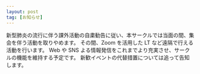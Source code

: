 ```yaml
---
layout: post
tag: [お知らせ]
---
```


新型肺炎の流行に伴う課外活動の自粛勧告に従い、本サークルでは当面の間、集会を伴う活動を取りやめます。
その間、Zoom を活用した LT など遠隔で行える活動を行います。
Web や SNS よる情報発信をこれまでより充実させ、サークルの機能を維持する予定です。
新歓イベントの代替措置については追って告知します。
